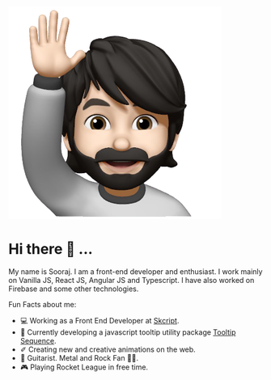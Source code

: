 ![Me](https://github.com/SoorajSNBlaze333/SoorajSNBlaze333/blob/master/Sooraj.png)

# Hi there 👋 ...

My name is Sooraj. I am a front-end developer and enthusiast. I work mainly on Vanilla JS, React JS, Angular JS and Typescript. I have also worked on Firebase and some other technologies.

Fun Facts about me:
- 💻 Working as a Front End Developer at [Skcript](https://www.skcript.com/).
- 💬 Currently developing a javascript tooltip utility package [Tooltip Sequence](https://github.com/SoorajSNBlaze333/tooltip-sequence).
- ✐ Creating new and creative animations on the web.
- 🎸 Guitarist. Metal and Rock Fan 🤘🏻.
- 🎮 Playing Rocket League in free time.
